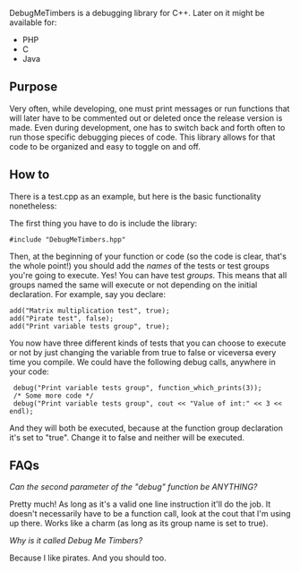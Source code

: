 DebugMeTimbers is a debugging library for C++. Later on it might be available 
for:
- PHP
- C
- Java

Purpose
-------

Very often, while developing, one must print messages or run functions that will
later have to be commented out or deleted once the release version is made. Even
during development, one has to switch back and forth often to run those specific
debugging pieces of code. This library allows for that code to be organized and
easy to toggle on and off.


How to
------

There is a test.cpp as an example, but here is the basic functionality 
nonetheless:

The first thing you have to do is include the library:

	#include "DebugMeTimbers.hpp"

Then, at the beginning of your function or code (so the code is clear, that's 
the whole point!) you should add the *names* of the tests or test groups you're 
going to execute. Yes! You can have test *groups*. This means that all groups 
named the same will execute or not depending on the initial declaration. For 
example, say you declare:

    add("Matrix multiplication test", true);
    add("Pirate test", false);
    add("Print variable tests group", true);

You now have three different kinds of tests that you can choose to execute or 
not by just changing the variable from true to false or viceversa every time you
compile. We could have the following debug calls, anywhere in your code:

	 debug("Print variable tests group", function_which_prints(3));
	 /* Some more code */
	 debug("Print variable tests group", cout << "Value of int:" << 3 << endl);

And they will both be executed, because at the function group declaration it's
set to "true". Change it to false and neither will be executed.


FAQs
----

*Can the second parameter of the "debug" function be ANYTHING?*

Pretty much! As long as it's a valid one line instruction it'll do the job.
It doesn't necessarily have to be a function call, look at the cout that I'm 
using up there. Works like a charm (as long as its group name is set to true).

*Why is it called Debug Me Timbers?*

Because I like pirates. And you should too.

